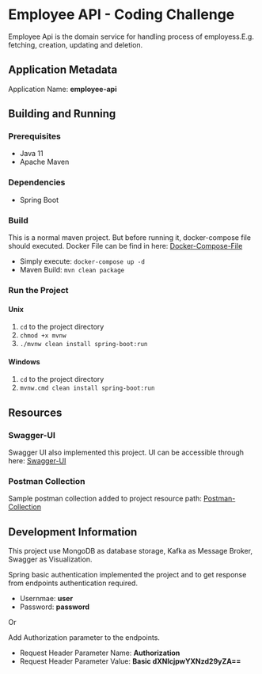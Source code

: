 # Employee API - Coding Challenge

Employee Api is the domain service for handling process of employess.E.g. 
fetching, creation, updating and deletion.

## Application Metadata

Application Name: **employee-api**

## Building and Running

### Prerequisites

- Java 11
- Apache Maven

### Dependencies

- Spring Boot

### Build 

This is a normal maven project. But before running it, docker-compose file should executed.
Docker File can be find in here: [Docker-Compose-File][Docker-File]

- Simply execute: `docker-compose up -d`
- Maven Build: `mvn clean package`

### Run the Project

#### Unix

1. `cd` to the project directory
2. `chmod +x mvnw`
3. `./mvnw clean install spring-boot:run`

#### Windows

1. `cd` to the project directory
2. `mvnw.cmd clean install spring-boot:run`

## Resources

### Swagger-UI
Swagger UI also implemented this project. UI can be accessible through here:
[Swagger-UI][Swagger-UI]

### Postman Collection
Sample postman collection added to project resource path: [Postman-Collection][Postman-Collection]

## Development Information

This project use MongoDB as database storage, Kafka as Message Broker, Swagger as Visualization.

Spring basic authentication implemented the project and to get response from endpoints authentication required.
- Usernmae: **user**
- Password: **password**

Or

Add Authorization parameter to the endpoints.
- Request Header Parameter Name: **Authorization**
- Request Header Parameter Value: **Basic dXNlcjpwYXNzd29yZA==**

[Docker-File]: src/main/resources/docker-compose.yml
[Swagger-UI]: http://localhost:8080/swagger-ui/index.html
[Postman-Collection]: src/main/resources/JETCodingChallange.postman_collection.json